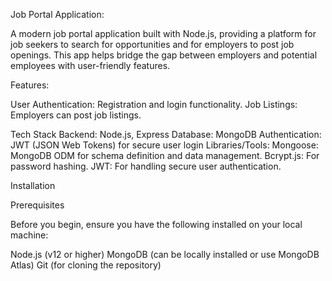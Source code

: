 Job Portal Application:

A modern job portal application built with Node.js, providing a platform for job seekers to search for opportunities and for employers to post job openings. This app helps bridge the gap between employers and potential employees with user-friendly features.

Features:

User Authentication: Registration and login functionality.
Job Listings: Employers can post job listings.

Tech Stack
Backend: Node.js, Express
Database: MongoDB
Authentication: JWT (JSON Web Tokens) for secure user login
Libraries/Tools:
Mongoose: MongoDB ODM for schema definition and data management.
Bcrypt.js: For password hashing.
JWT: For handling secure user authentication.

Installation

Prerequisites

Before you begin, ensure you have the following installed on your local machine:

Node.js (v12 or higher)
MongoDB (can be locally installed or use MongoDB Atlas)
Git (for cloning the repository)
